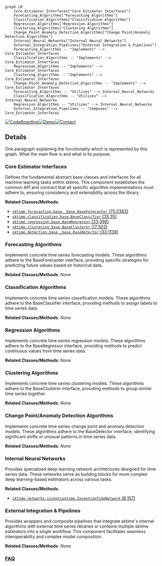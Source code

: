 ```mermaid
graph LR
    Core_Estimator_Interfaces["Core Estimator Interfaces"]
    Forecasting_Algorithms["Forecasting Algorithms"]
    Classification_Algorithms["Classification Algorithms"]
    Regression_Algorithms["Regression Algorithms"]
    Clustering_Algorithms["Clustering Algorithms"]
    Change_Point_Anomaly_Detection_Algorithms["Change Point/Anomaly Detection Algorithms"]
    Internal_Neural_Networks["Internal Neural Networks"]
    External_Integration_Pipelines["External Integration & Pipelines"]
    Forecasting_Algorithms -- "Implements" --> Core_Estimator_Interfaces
    Classification_Algorithms -- "Implements" --> Core_Estimator_Interfaces
    Regression_Algorithms -- "Implements" --> Core_Estimator_Interfaces
    Clustering_Algorithms -- "Implements" --> Core_Estimator_Interfaces
    Change_Point_Anomaly_Detection_Algorithms -- "Implements" --> Core_Estimator_Interfaces
    Forecasting_Algorithms -- "Utilizes" --> Internal_Neural_Networks
    Classification_Algorithms -- "Utilizes" --> Internal_Neural_Networks
    Regression_Algorithms -- "Utilizes" --> Internal_Neural_Networks
    External_Integration_Pipelines -- "Composes" --> Core_Estimator_Interfaces
```

[![CodeBoarding](https://img.shields.io/badge/Generated%20by-CodeBoarding-9cf?style=flat-square)](https://github.com/CodeBoarding/GeneratedOnBoardings)[![Demo](https://img.shields.io/badge/Try%20our-Demo-blue?style=flat-square)](https://www.codeboarding.org/demo)[![Contact](https://img.shields.io/badge/Contact%20us%20-%20contact@codeboarding.org-lightgrey?style=flat-square)](mailto:contact@codeboarding.org)

## Details

One paragraph explaining the functionality which is represented by this graph. What the main flow is and what is its purpose.

### Core Estimator Interfaces
Defines the fundamental abstract base classes and interfaces for all machine learning tasks within sktime. This component establishes the common API and contract that all specific algorithm implementations must adhere to, ensuring consistency and extensibility across the library.


**Related Classes/Methods**:

- <a href="https://github.com/sktime/sktime/blob/main/sktime/forecasting/base/_base.py#L75-L2383" target="_blank" rel="noopener noreferrer">`sktime.forecasting.base._base.BaseForecaster` (75:2383)</a>
- <a href="https://github.com/sktime/sktime/blob/main/sktime/classification/base.py#L35-L35" target="_blank" rel="noopener noreferrer">`sktime.classification.base.BaseClassifier` (35:35)</a>
- <a href="https://github.com/sktime/sktime/blob/main/sktime/regression/base.py#L33-L398" target="_blank" rel="noopener noreferrer">`sktime.regression.base.BaseRegressor` (33:398)</a>
- <a href="https://github.com/sktime/sktime/blob/main/sktime/clustering/base.py#L17-L503" target="_blank" rel="noopener noreferrer">`sktime.clustering.base.BaseClusterer` (17:503)</a>
- <a href="https://github.com/sktime/sktime/blob/main/sktime/detection/base/_base.py#L33-L1139" target="_blank" rel="noopener noreferrer">`sktime.detection.base._base.BaseDetector` (33:1139)</a>


### Forecasting Algorithms
Implements concrete time series forecasting models. These algorithms adhere to the BaseForecaster interface, providing specific strategies for predicting future values based on historical data.


**Related Classes/Methods**: _None_

### Classification Algorithms
Implements concrete time series classification models. These algorithms adhere to the BaseClassifier interface, providing methods to assign labels to time series data.


**Related Classes/Methods**: _None_

### Regression Algorithms
Implements concrete time series regression models. These algorithms adhere to the BaseRegressor interface, providing methods to predict continuous values from time series data.


**Related Classes/Methods**: _None_

### Clustering Algorithms
Implements concrete time series clustering models. These algorithms adhere to the BaseClusterer interface, providing methods to group similar time series together.


**Related Classes/Methods**: _None_

### Change Point/Anomaly Detection Algorithms
Implements concrete time series change point and anomaly detection models. These algorithms adhere to the BaseDetector interface, identifying significant shifts or unusual patterns in time series data.


**Related Classes/Methods**: _None_

### Internal Neural Networks
Provides specialized deep learning network architectures designed for time series data. These networks serve as building blocks for more complex deep learning-based estimators across various tasks.


**Related Classes/Methods**:

- <a href="https://github.com/sktime/sktime/blob/main/sktime/networks/inceptiontime.py#L8-L157" target="_blank" rel="noopener noreferrer">`sktime.networks.inceptiontime.InceptionTimeNetwork` (8:157)</a>


### External Integration & Pipelines
Provides wrappers and composite pipelines that integrate sktime's internal algorithms with external time series libraries or combine multiple sktime estimators into a single workflow. This component facilitates seamless interoperability and complex model composition.


**Related Classes/Methods**: _None_



### [FAQ](https://github.com/CodeBoarding/GeneratedOnBoardings/tree/main?tab=readme-ov-file#faq)